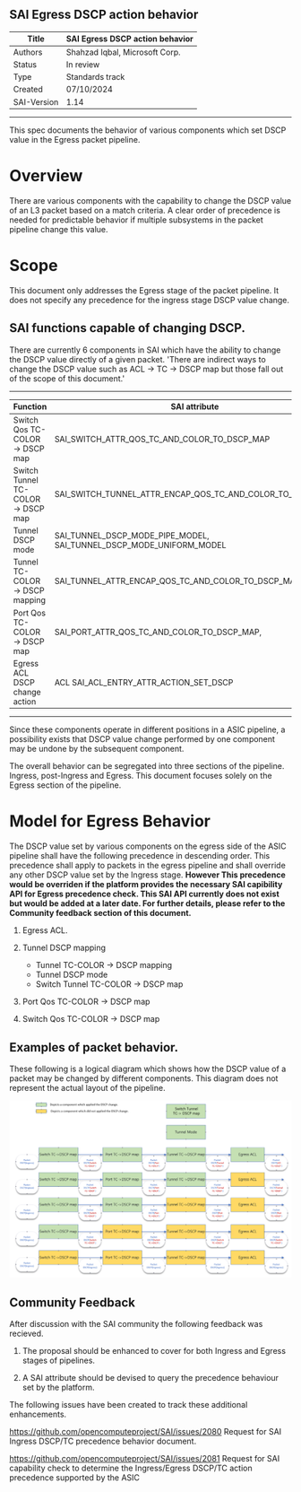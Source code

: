 SAI Egress DSCP action behavior
-------------------------------------------------------------------------------
 Title       | SAI Egress DSCP action behavior
-------------|-----------------------------------------------------------------
 Authors     | Shahzad Iqbal, Microsoft Corp.
 Status      | In review
 Type        | Standards track
 Created     | 07/10/2024
 SAI-Version | 1.14
-------------------------------------------------------------------------------

This spec documents the behavior of various components which set DSCP value in the Egress packet pipeline.

# Overview #

There are various components with the capability to change the DSCP value of an L3 packet based on a match criteria. A clear order of precedence is needed for predictable behavior if multiple subsystems in the packet pipeline change this value.

# Scope #

This document only addresses the Egress stage of the packet pipeline. It does not specify any precedence for the ingress stage DSCP value change.
## SAI functions capable of changing DSCP. ##
There are currently 6 components in SAI which have the ability to change the DSCP value directly of a given packet. 'There are indirect ways to change the DSCP value such as ACL -> TC -> DSCP map but those fall out of the scope of this document.'

-------------------------------------------------------------------------------
 Function                             | SAI attribute 
--------------------------------------|----------------------------------------
 Switch Qos TC-COLOR -> DSCP map      | SAI_SWITCH_ATTR_QOS_TC_AND_COLOR_TO_DSCP_MAP
 Switch Tunnel TC-COLOR -> DSCP map   | SAI_SWITCH_TUNNEL_ATTR_ENCAP_QOS_TC_AND_COLOR_TO_DSCP_MAP
 Tunnel DSCP mode                     | SAI_TUNNEL_DSCP_MODE_PIPE_MODEL, SAI_TUNNEL_DSCP_MODE_UNIFORM_MODEL 
 Tunnel TC-COLOR -> DSCP mapping      | SAI_TUNNEL_ATTR_ENCAP_QOS_TC_AND_COLOR_TO_DSCP_MAP 
 Port Qos TC-COLOR -> DSCP map        | SAI_PORT_ATTR_QOS_TC_AND_COLOR_TO_DSCP_MAP,
 Egress ACL DSCP change action        | ACL SAI_ACL_ENTRY_ATTR_ACTION_SET_DSCP 
-------------------------------------------------------------------------------

Since these components operate in different positions in a  ASIC pipeline, a possibility exists that DSCP value change performed by one component may be undone by the subsequent component. 

The overall behavior can be segregated into three sections of the pipeline. Ingress, post-Ingress and Egress. This document focuses solely on the Egress section of the pipeline. 

# Model for Egress Behavior #
The DSCP value set by various components on the egress side of the ASIC pipeline shall have the following precedence in descending order. This precedence shall apply to packets in the egress pipeline and shall override any other DSCP value set by the Ingress stage.
**However This precedence would be overriden if the platform provides the necessary SAI capibility API for Egress precedence check. This SAI API currently does not exist but would be added at a later date. For further details, please refer to the Community feedback section of this document.**

1. Egress ACL.

2. Tunnel DSCP mapping 
    - Tunnel TC-COLOR -> DSCP mapping
    - Tunnel DSCP mode
    - Switch Tunnel TC-COLOR -> DSCP map

3. Port Qos TC-COLOR -> DSCP map

4. Switch Qos TC-COLOR -> DSCP map

## Examples of packet behavior. ##

These following is a logical diagram which shows how the DSCP value of a packet may be changed by different components. This diagram does not represent the actual layout of the pipeline.

<img src="../figures/egress_dscp_change_precedence.png" width="1200">


## Community Feedback ##
After discussion with the SAI community the following feedback was recieved.

1. The proposal should be enhanced to cover for both Ingress and Egress stages of pipelines.

2. A SAI attribute should be devised to query the precedence behaviour set by the platform.

The following issues have been created to track these additional enhancements.

https://github.com/opencomputeproject/SAI/issues/2080 Request for SAI Ingress DSCP/TC precedence behavior document.

https://github.com/opencomputeproject/SAI/issues/2081 Request for SAI capability check to determine the Ingress/Egress DSCP/TC action precedence supported by the ASIC

